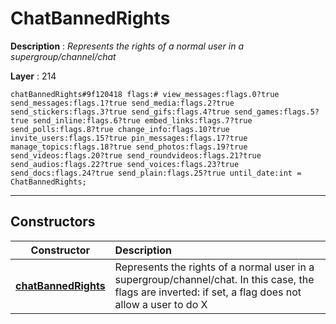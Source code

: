 # ChatBannedRights

**Description** : *Represents the rights of a normal user in a supergroup/channel/chat*

**Layer** : 214

```tl
chatBannedRights#9f120418 flags:# view_messages:flags.0?true send_messages:flags.1?true send_media:flags.2?true send_stickers:flags.3?true send_gifs:flags.4?true send_games:flags.5?true send_inline:flags.6?true embed_links:flags.7?true send_polls:flags.8?true change_info:flags.10?true invite_users:flags.15?true pin_messages:flags.17?true manage_topics:flags.18?true send_photos:flags.19?true send_videos:flags.20?true send_roundvideos:flags.21?true send_audios:flags.22?true send_voices:flags.23?true send_docs:flags.24?true send_plain:flags.25?true until_date:int = ChatBannedRights;
```

---

## Constructors

| Constructor | Description |
| :---: | :--- |
| [**chatBannedRights**](constructor/chatBannedRights) | Represents the rights of a normal user in a supergroup/channel/chat. In this case, the flags are inverted: if set, a flag does not allow a user to do X |